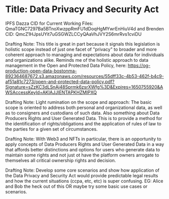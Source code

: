 

# Title: Data Privacy and Security Act

IPFS Dazza CID for Current Working Files: QmaTGNC7297Ba5BTnoXwzppRmFU1dDoqHgMYwrEnHiuV4d and Brenden CID: QmcZ1HJpsUYit7uGSGWZLCCyQAaVhJVY2S6mrRvs1cviDU

Drafting Note: This title is great in part because it signals this legislation is holistic scope instead of just one facet of "privacy" to broader and more coherent approach to managing and expectations about data for individuals and organizations alike.  Reminds me of the holistic approach to data management in the Open and Protected Data Policy, here: https://og-production-open-data-bostonma-892364687672.s3.amazonaws.com/resources/55dff33c-4b53-462f-b4c9-af51a81c7273/open-and-protected-data-policy.pdf?Signature=sZzKC3dLSnAj48Sprmk6zsrXWfg%3D&Expires=1650755920&AWSAccessKeyId=AKIAJJIENTAPKHZMIPXQ 


Drafting Note: Light rumination on the scope and approach: The basic scope is oriented to address both personal and organizational data, as well as to consigners and custodians of such data. Also something about  Data Producers Rights and User Generated Data. This is to provide a method for the identification of rights/obligations and the application of rules of law to the parties for a given set of circumstances. 

Drafting Note: With Web3 and NFTs in particular, there is an opportunity to apply concepts of Data Producers Rights and User Generated Data in a way that affords better distinctions and options for users who generate data to maintain some rights and not just ot have the platform owners arrogate to themselves all critical ownership rights and decision. 

Drafting Note: Develop some core scenarios and show how application of the Data Privacy and Security Act would provide predictable legal results and how the current situations (ccpa, etc, etc) is super confusing.  EG: Alice and Bob the heck out of this OR maybe try some basic use cases or scenarios. 